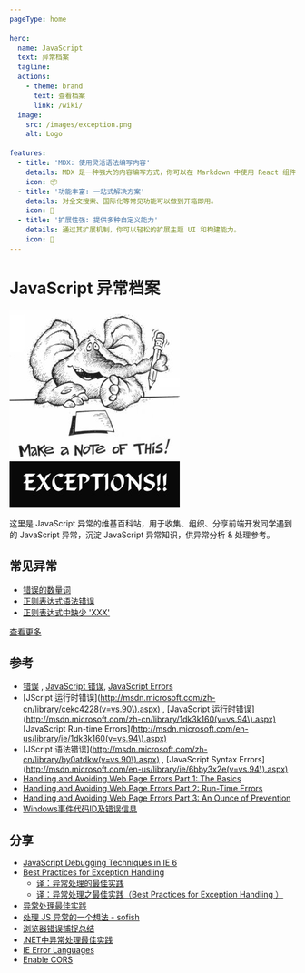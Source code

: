 ```yaml
---
pageType: home

hero:
  name: JavaScript 
  text: 异常档案
  tagline: 
  actions:
    - theme: brand
      text: 查看档案
      link: /wiki/
  image:
    src: /images/exception.png
    alt: Logo

features:
  - title: 'MDX: 使用灵活语法编写内容'
    details: MDX 是一种强大的内容编写方式，你可以在 Markdown 中使用 React 组件。
    icon: 📦
  - title: '功能丰富: 一站式解决方案'
    details: 对全文搜索、国际化等常见功能可以做到开箱即用。
    icon: 🎨
  - title: '扩展性强: 提供多种自定义能力'
    details: 通过其扩展机制，你可以轻松的扩展主题 UI 和构建能力。
    icon: 🚀
---
```


# JavaScript 异常档案

![](./public/images/exception.jpg)

这里是 JavaScript 异常的维基百科站，用于收集、组织、分享前端开发同学遇到的
JavaScript 异常，沉淀 JavaScript 异常知识，供异常分析 & 处理参考。

## 常见异常

* [错误的数量词](wiki/unexpected-quantifier.md)
* [正则表达式语法错误](wiki/regular-expression-syntax-error.md)
* [正则表达式中缺少 'XXX'](wiki/expected-xxx-in-regular-expression.md)

[查看更多](wiki/index.md)

## 参考

* [错误][1] ,
    [JavaScript 错误](http://msdn.microsoft.com/zh-cn/library/7th8s2xk%28v=vs.94%29.aspx), 
    [JavaScript Errors](http://msdn.microsoft.com/en-us/library/ie/7th8s2xk%28v=vs.94%29.aspx)
* [JScript 运行时错误](http://msdn.microsoft.com/zh-cn/library/cekc4228(v=vs.90\).aspx) ,
    [JavaScript 运行时错误](http://msdn.microsoft.com/zh-cn/library/1dk3k160(v=vs.94\).aspx)
    [JavaScript Run-time Errors](http://msdn.microsoft.com/en-us/library/ie/1dk3k160(v=vs.94\).aspx)
* [JScript 语法错误](http://msdn.microsoft.com/zh-cn/library/by0atdkw(v=vs.90\).aspx) ,
    [JavaScript Syntax Errors](http://msdn.microsoft.com/en-us/library/ie/6bby3x2e(v=vs.94\).aspx)
* [Handling and Avoiding Web Page Errors Part 1: The Basics](http://msdn.microsoft.com/en-us/library/ms976140.aspx)
* [Handling and Avoiding Web Page Errors Part 2: Run-Time Errors](http://msdn.microsoft.com/en-us/library/ms976144.aspx)
* [Handling and Avoiding Web Page Errors Part 3: An Ounce of Prevention](http://msdn.microsoft.com/en-us/library/ms976146.aspx)
* [Windows事件代码ID及错误信息](wiki/windows-event-code-id-and-error-message.md)

[1]: http://msdn.microsoft.com/zh-cn/library/3a3syxc5(v=vs.90).aspx

## 分享

* [JavaScript Debugging Techniques in IE 6](http://sixrevisions.com/javascript/javascript-debugging-techniques-in-ie-6/)
* [Best Practices for Exception Handling](http://www.onjava.com/pub/a/onjava/2003/11/19/exceptions.html)
    * [译：异常处理的最佳实践](http://itindex.net/detail/37579-%E5%BC%82%E5%B8%B8%E5%A4%84%E7%90%86-%E6%9C%80%E4%BD%B3%E5%AE%9E%E8%B7%B5)
    * [译：异常处理之最佳实践（Best Practices for Exception Handling ）](http://blog.csdn.net/kesay/article/details/5393778)
* [异常处理最佳实践](http://www.juvenxu.com/2011/03/30/exception-handling-best-practices/)
* [处理 JS 异常的一个想法 - sofish](http://sofish.de/2144)
* [浏览器错误捕捉总结](https://gist.github.com/neekey/4371159)
* [.NET中异常处理最佳实践](http://developer.51cto.com/art/200611/34741.htm)
* [IE Error Languages](https://github.com/errorception/ie-error-languages)
* [Enable CORS](http://enable-cors.org/)
